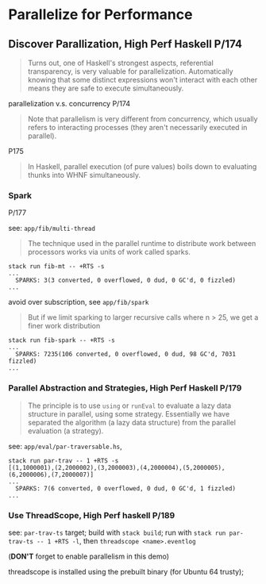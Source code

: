 # Parallelize for Performance

## Discover Parallization, High Perf Haskell P/174

> Turns out, one of Haskell's strongest aspects, referential transparency,
> is very valuable for parallelization. Automatically knowing that some distinct expressions won't interact with each other means they are safe to execute
> simultaneously.

parallelization v.s. concurrency P/174

> Note that parallelism is very different from concurrency, which usually
> refers to interacting processes (they aren't necessarily executed in
> parallel).

P175

> In Haskell, parallel execution (of pure values) boils down to
> evaluating thunks into WHNF simultaneously.

### Spark

P/177

see: `app/fib/multi-thread`

> The technique used in the parallel runtime to distribute work
> between processors works via units of work called sparks.

```text
stack run fib-mt -- +RTS -s
...
  SPARKS: 3(3 converted, 0 overflowed, 0 dud, 0 GC'd, 0 fizzled)
...
```

avoid over subscription, see `app/fib/spark`

> But if we limit sparking to larger recursive calls where n > 25,
> we get a finer work distribution

```text
stack run fib-spark -- +RTS -s
...
  SPARKS: 7235(106 converted, 0 overflowed, 0 dud, 98 GC'd, 7031 fizzled)
...
```

### Parallel Abstraction and Strategies, High Perf Haskell P/179

> The principle is to use `using` or `runEval` to evaluate a lazy data
> structure in parallel, using some strategy.
> Essentially we have separated the algorithm (a lazy data structure)
> from the parallel evaluation (a strategy).

see: `app/eval/par-traversable.hs`,

```text
stack run par-trav -- 1 +RTS -s
[(1,1000001),(2,2000002),(3,2000003),(4,2000004),(5,2000005),(6,2000006),(7,2000007)]
...
  SPARKS: 7(6 converted, 0 overflowed, 0 dud, 0 GC'd, 1 fizzled)
...
```

### Use ThreadScope, High Perf haskell P/189

see: `par-trav-ts` target; build with `stack build`; run with
`stack run par-trav-ts -- 1 +RTS -l`, then `threadscope <name>.eventlog`

(**DON'T** forget to enable parallelism in this demo)

threadscope is installed using the prebuilt binary (for Ubuntu 64 trusty);
